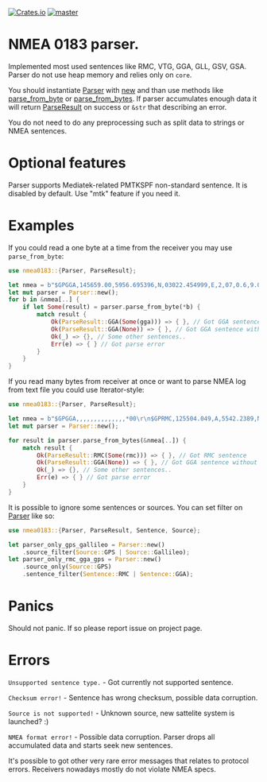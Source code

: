 [![Crates.io](https://img.shields.io/badge/crates.io-v0.4.0-orange.svg?longCache=true)](https://crates.io/crates/nmea0183)
[![master](https://github.com/nsforth/nmea0183/actions/workflows/rust.yml/badge.svg)](https://github.com/nsforth/nmea0183/actions/workflows/rust.yml)
# NMEA 0183 parser.

Implemented most used sentences like RMC, VTG, GGA, GLL, GSV, GSA.
Parser do not use heap memory and relies only on `core`.

You should instantiate [Parser](https://docs.rs/nmea0183/latest/nmea0183/struct.Parser.html) with [new](https://docs.rs/nmea0183/latest/nmea0183/struct.Parser.html#method.new) and than use methods like [parse_from_byte](https://docs.rs/nmea0183/latest/nmea0183/struct.Parser.html#method.parse_from_bytes) or [parse_from_bytes](https://docs.rs/nmea0183/latest/nmea0183/struct.Parser.html#method.parse_from_bytes).
If parser accumulates enough data it will return [ParseResult](https://docs.rs/nmea0183/latest/nmea0183/enum.ParseResult.html) on success or `&str` that describing an error.

You do not need to do any preprocessing such as split data to strings or NMEA sentences.

# Optional features

Parser supports Mediatek-related PMTKSPF non-standard sentence. It is disabled by default. Use "mtk" feature if you need it.

# Examples

If you could read a one byte at a time from the receiver you may use `parse_from_byte`:
```rust
use nmea0183::{Parser, ParseResult};

let nmea = b"$GPGGA,145659.00,5956.695396,N,03022.454999,E,2,07,0.6,9.0,M,18.0,M,,*62\r\n$GPGGA,,,,,,,,,,,,,,*00\r\n";
let mut parser = Parser::new();
for b in &nmea[..] {
    if let Some(result) = parser.parse_from_byte(*b) {
        match result {
            Ok(ParseResult::GGA(Some(gga))) => { }, // Got GGA sentence
            Ok(ParseResult::GGA(None)) => { }, // Got GGA sentence without valid data, receiver ok but has no solution
            Ok(_) => {}, // Some other sentences..
            Err(e) => { } // Got parse error
        }
    }
}
```

If you read many bytes from receiver at once or want to parse NMEA log from text file you could use Iterator-style:
```rust
use nmea0183::{Parser, ParseResult};

let nmea = b"$GPGGA,,,,,,,,,,,,,,*00\r\n$GPRMC,125504.049,A,5542.2389,N,03741.6063,E,0.06,25.82,200906,,,A*56\r\n";
let mut parser = Parser::new();

for result in parser.parse_from_bytes(&nmea[..]) {
    match result {
        Ok(ParseResult::RMC(Some(rmc))) => { }, // Got RMC sentence
        Ok(ParseResult::GGA(None)) => { }, // Got GGA sentence without valid data, receiver ok but has no solution
        Ok(_) => {}, // Some other sentences..
        Err(e) => { } // Got parse error
    }
}
```

It is possible to ignore some sentences or sources. You can set filter on [Parser](https://docs.rs/nmea0183/latest/nmea0183/struct.Parser.html) like so:
```rust
use nmea0183::{Parser, ParseResult, Sentence, Source};

let parser_only_gps_gallileo = Parser::new()
    .source_filter(Source::GPS | Source::Gallileo);
let parser_only_rmc_gga_gps = Parser::new()
    .source_only(Source::GPS)
    .sentence_filter(Sentence::RMC | Sentence::GGA);
```

# Panics

Should not panic. If so please report issue on project page.

# Errors

`Unsupported sentence type.` - Got currently not supported sentence.

`Checksum error!` - Sentence has wrong checksum, possible data corruption.

`Source is not supported!` - Unknown source, new sattelite system is launched? :)

`NMEA format error!` - Possible data corruption. Parser drops all accumulated data and starts seek new sentences.

It's possible to got other very rare error messages that relates to protocol errors. Receivers nowadays mostly do not violate NMEA specs.


